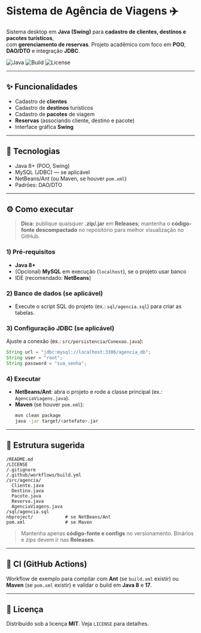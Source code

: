 # Sistema de Agência de Viagens ✈️

Sistema desktop em **Java (Swing)** para **cadastro de clientes, destinos e pacotes turísticos**,  
com **gerenciamento de reservas**. Projeto acadêmico com foco em **POO**, **DAO/DTO** e integração **JDBC**.

<p align="left">
  <img alt="Java" src="https://img.shields.io/badge/Java-8%2B-orange">
  <img alt="Build" src="https://img.shields.io/badge/build-Ant%20%7C%20Maven-blue">
  <img alt="License" src="https://img.shields.io/badge/license-MIT-success">
</p>

---

## ✨ Funcionalidades
- Cadastro de **clientes**
- Cadastro de **destinos** turísticos
- Cadastro de **pacotes** de viagem
- **Reservas** (associando cliente, destino e pacote)
- Interface gráfica **Swing**

---

## 🧰 Tecnologias
- Java 8+ (POO, Swing)
- MySQL (JDBC) — se aplicável
- NetBeans/Ant (ou Maven, se houver `pom.xml`)
- Padrões: DAO/DTO

---

## ⚙️ Como executar

> **Dica:** publique quaisquer **.zip/.jar** em **Releases**; mantenha o **código-fonte descompactado** no repositório para melhor visualização no GitHub.

### 1) Pré-requisitos
- **Java 8+**
- (Opcional) **MySQL** em execução (`localhost`), se o projeto usar banco
- IDE (recomendado: **NetBeans**)

### 2) Banco de dados (se aplicável)
- Execute o script SQL do projeto (ex.: `sql/agencia.sql`) para criar as tabelas.

### 3) Configuração JDBC (se aplicável)
Ajuste a conexão (ex.: `src/persistencia/Conexao.java`):
```java
String url = "jdbc:mysql://localhost:3306/agencia_db";
String user = "root";
String password = "sua_senha";
```

### 4) Executar
- **NetBeans/Ant**: abra o projeto e rode a classe principal (ex.: `AgenciaViagens.java`).  
- **Maven** (se houver `pom.xml`):
  ```bash
  mvn clean package
  java -jar target/<artefato>.jar
  ```

---

## 📁 Estrutura sugerida
```
/README.md
/LICENSE
/.gitignore
/.github/workflows/build.yml
/src/agencia/
  Cliente.java
  Destino.java
  Pacote.java
  Reserva.java
  AgenciaViagens.java
/sql/agencia.sql
nbproject/            # se NetBeans/Ant
pom.xml               # se Maven
```
> Mantenha apenas **código-fonte e configs** no versionamento. Binários e zips devem ir nas **Releases**.

---

## 🧪 CI (GitHub Actions)
Workflow de exemplo para compilar com **Ant** (se `build.xml` existir) ou **Maven** (se `pom.xml` existir) e validar o build em **Java 8** e **17**.

---

## 📝 Licença
Distribuído sob a licença **MIT**. Veja `LICENSE` para detalhes.
